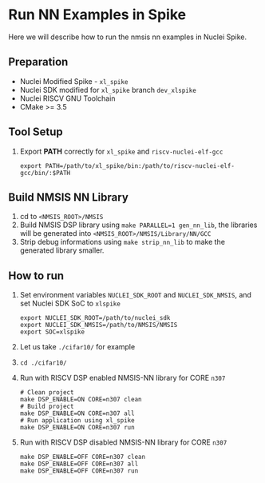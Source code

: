# Run NN Examples in Spike
Here we will describe how to run the nmsis nn examples in Nuclei Spike.

## Preparation
* Nuclei Modified Spike - `xl_spike`
* Nuclei SDK modified for `xl_spike` branch `dev_xlspike`
* Nuclei RISCV GNU Toolchain
* CMake >= 3.5

## Tool Setup

1. Export **PATH** correctly for `xl_spike` and `riscv-nuclei-elf-gcc`

    ~~~
    export PATH=/path/to/xl_spike/bin:/path/to/riscv-nuclei-elf-gcc/bin/:$PATH
    ~~~

## Build NMSIS NN Library

1. cd to `<NMSIS_ROOT>/NMSIS`
2. Build NMSIS DSP library using `make PARALLEL=1 gen_nn_lib`,
   the libraries will be generated into `<NMSIS_ROOT>/NMSIS/Library/NN/GCC`
3. Strip debug informations using `make strip_nn_lib` to make the generated
   library smaller.

## How to run

1. Set environment variables `NUCLEI_SDK_ROOT` and `NUCLEI_SDK_NMSIS`,
   and set Nuclei SDK SoC to `xlspike`

    ~~~shell
    export NUCLEI_SDK_ROOT=/path/to/nuclei_sdk
    export NUCLEI_SDK_NMSIS=/path/to/NMSIS/NMSIS
    export SOC=xlspike
    ~~~

2. Let us take `./cifar10/` for example

3. `cd ./cifar10/`

4. Run with RISCV DSP enabled NMSIS-NN library for CORE `n307`

    ~~~shell
    # Clean project
    make DSP_ENABLE=ON CORE=n307 clean
    # Build project
    make DSP_ENABLE=ON CORE=n307 all
    # Run application using xl_spike
    make DSP_ENABLE=ON CORE=n307 run
    ~~~

5. Run with RISCV DSP disabled NMSIS-NN library for CORE `n307`

    ~~~shell
    make DSP_ENABLE=OFF CORE=n307 clean
    make DSP_ENABLE=OFF CORE=n307 all
    make DSP_ENABLE=OFF CORE=n307 run
    ~~~

